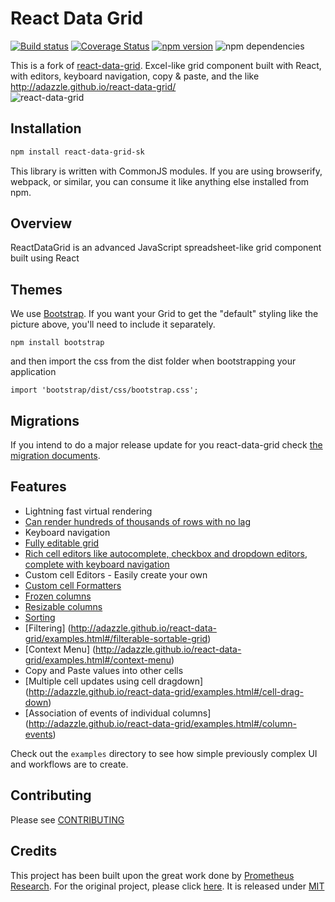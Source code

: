 # React Data Grid 
[![Build status](https://ci.appveyor.com/api/projects/status/qqk3htnpdth171mp/branch/master?svg=true)](https://ci.appveyor.com/project/koustubhmoharir/react-data-grid/branch/master) 
[![Coverage Status](https://coveralls.io/repos/github/koustubhmoharir/react-data-grid/badge.svg?branch=master)](https://coveralls.io/github/koustubhmoharir/react-data-grid?branch=master) 
[![npm version](https://badge.fury.io/js/react-data-grid-sk.svg)](https://badge.fury.io/js/react-data-grid-sk) 
![npm dependencies](https://david-dm.org/koustubhmoharir/react-data-grid.svg)

This is a fork of [react-data-grid](https://github.com/adazzle/react-data-grid).
Excel-like grid component built with React, with editors, keyboard navigation, copy &amp; paste, and the like http://adazzle.github.io/react-data-grid/  
![react-data-grid](https://cloud.githubusercontent.com/assets/1432798/7348812/78063bd6-ecec-11e4-89d5-ffd327721cd7.PNG)


Installation
------------

```sh
npm install react-data-grid-sk
```

This library is written with CommonJS modules. If you are using
browserify, webpack, or similar, you can consume it like anything else
installed from npm.

Overview 
--------
ReactDataGrid is an advanced JavaScript spreadsheet-like grid component built using React

Themes
------
We use [Bootstrap](https://github.com/twbs/bootstrap). If you want your Grid to get the "default" styling like the picture above, you'll need to include it separately.

```
npm install bootstrap
```
and then import the css from the dist folder when bootstrapping your application
```
import 'bootstrap/dist/css/bootstrap.css';
```

Migrations
--------
If you intend to do a major release update for you react-data-grid check [the migration documents](migrations).
  
Features
--------

- Lightning fast virtual rendering
- [Can render hundreds of thousands of rows with no lag](http://adazzle.github.io/react-data-grid/examples.html#/one-million-rows)
- Keyboard navigation
- [Fully editable grid](http://adazzle.github.io/react-data-grid/examples.html#/editable)
- [Rich cell editors like autocomplete, checkbox and dropdown editors, complete with keyboard navigation](http://adazzle.github.io/react-data-grid/examples.html#/built-in-editors)
- Custom cell Editors - Easily create your own
- [Custom cell Formatters](http://adazzle.github.io/react-data-grid/examples.html#/custom-formatters)
- [Frozen columns](http://adazzle.github.io/react-data-grid/examples.html#/fixed-cols)
- [Resizable columns](http://adazzle.github.io/react-data-grid/examples.html#/resizable-cols)
- [Sorting](http://adazzle.github.io/react-data-grid/examples.html#/sortable-cols) 
- [Filtering] (http://adazzle.github.io/react-data-grid/examples.html#/filterable-sortable-grid) 
- [Context Menu] (http://adazzle.github.io/react-data-grid/examples.html#/context-menu)
- Copy and Paste values into other cells
- [Multiple cell updates using cell dragdown] (http://adazzle.github.io/react-data-grid/examples.html#/cell-drag-down)
- [Association of events of individual columns] (http://adazzle.github.io/react-data-grid/examples.html#/column-events)


Check out the `examples` directory to see how simple previously complex UI
and workflows are to create.

Contributing
------------

Please see [CONTRIBUTING](CONTRIBUTING.md)

Credits 
------------
This project has been built upon the great work done by [Prometheus Research](https://github.com/prometheusresearch). For the original project, please click [here]( https://github.com/prometheusresearch/react-grid). It is released under [MIT](https://github.com/adazzle/react-data-grid/blob/master/LICENSE)
